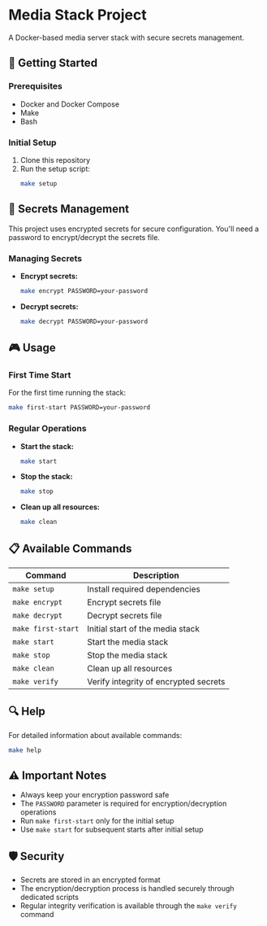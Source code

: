 # Media Stack Project

A Docker-based media server stack with secure secrets management.

## 🚀 Getting Started

### Prerequisites
- Docker and Docker Compose
- Make
- Bash

### Initial Setup
1. Clone this repository
2. Run the setup script:
   ```bash
   make setup
   ```

## 🔐 Secrets Management

This project uses encrypted secrets for secure configuration. You'll need a password to encrypt/decrypt the secrets file.

### Managing Secrets
- **Encrypt secrets:**
  ```bash
  make encrypt PASSWORD=your-password
  ```
- **Decrypt secrets:**
  ```bash
  make decrypt PASSWORD=your-password
  ```

## 🎮 Usage

### First Time Start
For the first time running the stack:
```bash
make first-start PASSWORD=your-password
```

### Regular Operations
- **Start the stack:**
  ```bash
  make start
  ```

- **Stop the stack:**
  ```bash
  make stop
  ```

- **Clean up all resources:**
  ```bash
  make clean
  ```

## 📋 Available Commands

| Command | Description |
|---------|-------------|
| `make setup` | Install required dependencies |
| `make encrypt` | Encrypt secrets file |
| `make decrypt` | Decrypt secrets file |
| `make first-start` | Initial start of the media stack |
| `make start` | Start the media stack |
| `make stop` | Stop the media stack |
| `make clean` | Clean up all resources |
| `make verify` | Verify integrity of encrypted secrets |

## 🔍 Help

For detailed information about available commands:

```bash
make help
```


## ⚠️ Important Notes

- Always keep your encryption password safe
- The `PASSWORD` parameter is required for encryption/decryption operations
- Run `make first-start` only for the initial setup
- Use `make start` for subsequent starts after initial setup

## 🛡️ Security

- Secrets are stored in an encrypted format
- The encryption/decryption process is handled securely through dedicated scripts
- Regular integrity verification is available through the `make verify` command